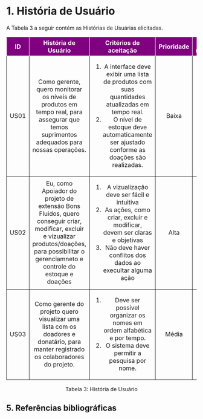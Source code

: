 
# 1. História de Usuário

A Tabela 3 a seguir contém as Histórias de Usuárias elicitadas. 

<table>
    <thead>
        <tr style="background-color: purple; color: white" >
            <th style="border-style:solid;border-width:1px;text-align:center">ID</th>
            <th style="border-style:solid;border-width:1px;text-align:center">História de Usuário</th>
            <th style="border-style:solid;border-width:1px;text-align:center">Critérios de aceitação</th>
            <th style="border-style:solid;border-width:1px;text-align:center">Prioridade</th>
            <th style="border-style:solid;border-width:1px;text-align:center">RF/RNF relacionado</th>
            <th style="border-style:solid;border-width:1px;text-align:center">Story Points</th>
        </tr>
    </thead>
    <tbody>
        <tr>
            <span id="ustory-01"></span>
            <td style="border-style:solid;border-width:1px;text-align:center;vertical-align:middle" rowspan="1">US01</td>
            <td style="border-style:solid;border-width:1px;text-align:center;vertical-align:middle" rowspan="1">Como gerente, quero monitorar os níveis de produtos em tempo real, para assegurar que temos suprimentos adequados para nossas operações.</td>
            <td style="border-style:solid;border-width:1px;text-align:center;vertical-align:middle" rowspan="1"><ol><li>A interface deve exibir uma lista de produtos com suas quantidades atualizadas em tempo real.</li><li>  O nível de estoque deve automaticamente ser ajustado conforme as doações são realizadas.</li></ol></td>
            <td style="border-style:solid;border-width:1px;text-align:center;vertical-align:middle">Baixa</td>
            <td style="border-style:solid;border-width:1px;text-align:center;vertical-align:middle">RF05</td>
            <td style="border-style:solid;border-width:1px;text-align:center;vertical-align:middle">7 </td>
        </tr>
        <tr>
            <span id="ustory-01"></span>
           <td style="border-style:solid;border-width:1px;text-align:center;vertical-align:middle" rowspan="1">US02</td>
            <td style="border-style:solid;border-width:1px;text-align:center;vertical-align:middle" rowspan="1">Eu, como Apoiador do projeto de extensão Bons Fluidos, quero conseguir criar, modificar, excluir e vizualizar produtos/doações, para possibilitar o gerenciamneto e controle do estoque e doações</td>
            <td style="border-style:solid;border-width:1px;text-align:center;vertical-align:middle" rowspan="1"><ol><li>A vizualização deve ser fácil e intuitiva</li><li>As ações, como criar, excluir e modificar, devem ser claras e objetivas</li><li>Não deve haver conflitos dos dados ao execultar alguma ação</li></ol></td>
            <td style="border-style:solid;border-width:1px;text-align:center;vertical-align:middle"> Alta </td>
            <td style="border-style:solid;border-width:1px;text-align:center;vertical-align:middle">RF01, RF02, RF03, RF04 </td>
            <td style="border-style:solid;border-width:1px;text-align:center;vertical-align:middle">5 </td>
        </tr>
        <tr>
            <span id="ustory-01"></span>
            <td style="border-style:solid;border-width:1px;text-align:center;vertical-align:middle" rowspan="1">US03</td>
            <td style="border-style:solid;border-width:1px;text-align:center;vertical-align:middle" rowspan="1">Como gerente do projeto quero visualizar uma lista com os doadores e donatário, para manter registrado os colaboradores do projeto.</td>
            <td style="border-style:solid;border-width:1px;text-align:center;vertical-align:middle" rowspan="1"><ol><li>Deve ser possivel organizar os nomes em ordem alfabética e por tempo.</li><li> O sistema deve permitir a pesquisa por nome.</li></ol></td>
            <td style="border-style:solid;border-width:1px;text-align:center;vertical-align:middle">Média</td>
            <td style="border-style:solid;border-width:1px;text-align:center;vertical-align:middle">RF04, RF05</td>
            <td style="border-style:solid;border-width:1px;text-align:center;vertical-align:middle">3 </td>
        </tr>
</table>

<div style="text-align: center">
<p>Tabela 3: História de Usuário</p>
</div>

## 5. Referências bibliográficas

